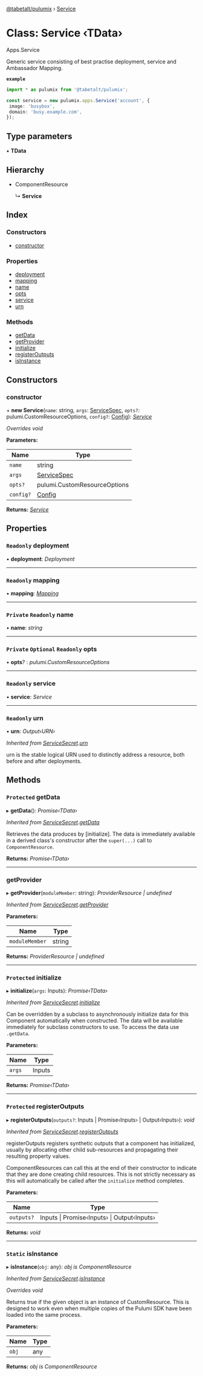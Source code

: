 [@tabetalt/pulumix](../README.md) › [Service](service.md)

# Class: Service ‹**TData**›

Apps.Service

Generic service consisting of best practise deployment, service and Ambassador Mapping.

**`example`** 
```typescript
import * as pulumix from '@tabetalt/pulumix';

const service = new pulumix.apps.Service('account', {
 image: 'busybox',
 domain: 'busy.example.com',
});
```

## Type parameters

▪ **TData**

## Hierarchy

* ComponentResource

  ↳ **Service**

## Index

### Constructors

* [constructor](service.md#constructor)

### Properties

* [deployment](service.md#readonly-deployment)
* [mapping](service.md#readonly-mapping)
* [name](service.md#private-readonly-name)
* [opts](service.md#private-optional-readonly-opts)
* [service](service.md#readonly-service)
* [urn](service.md#readonly-urn)

### Methods

* [getData](service.md#protected-getdata)
* [getProvider](service.md#getprovider)
* [initialize](service.md#protected-initialize)
* [registerOutputs](service.md#protected-registeroutputs)
* [isInstance](service.md#static-isinstance)

## Constructors

###  constructor

\+ **new Service**(`name`: string, `args`: [ServiceSpec](../interfaces/servicespec.md), `opts?`: pulumi.CustomResourceOptions, `config?`: [Config](config.md)): *[Service](service.md)*

*Overrides void*

**Parameters:**

Name | Type |
------ | ------ |
`name` | string |
`args` | [ServiceSpec](../interfaces/servicespec.md) |
`opts?` | pulumi.CustomResourceOptions |
`config?` | [Config](config.md) |

**Returns:** *[Service](service.md)*

## Properties

### `Readonly` deployment

• **deployment**: *Deployment*

___

### `Readonly` mapping

• **mapping**: *[Mapping](mapping.md)*

___

### `Private` `Readonly` name

• **name**: *string*

___

### `Private` `Optional` `Readonly` opts

• **opts**? : *pulumi.CustomResourceOptions*

___

### `Readonly` service

• **service**: *Service*

___

### `Readonly` urn

• **urn**: *Output‹URN›*

*Inherited from [ServiceSecret](servicesecret.md).[urn](servicesecret.md#readonly-urn)*

urn is the stable logical URN used to distinctly address a resource, both before and after
deployments.

## Methods

### `Protected` getData

▸ **getData**(): *Promise‹TData›*

*Inherited from [ServiceSecret](servicesecret.md).[getData](servicesecret.md#protected-getdata)*

Retrieves the data produces by [initialize].  The data is immediately available in a
derived class's constructor after the `super(...)` call to `ComponentResource`.

**Returns:** *Promise‹TData›*

___

###  getProvider

▸ **getProvider**(`moduleMember`: string): *ProviderResource | undefined*

*Inherited from [ServiceSecret](servicesecret.md).[getProvider](servicesecret.md#getprovider)*

**Parameters:**

Name | Type |
------ | ------ |
`moduleMember` | string |

**Returns:** *ProviderResource | undefined*

___

### `Protected` initialize

▸ **initialize**(`args`: Inputs): *Promise‹TData›*

*Inherited from [ServiceSecret](servicesecret.md).[initialize](servicesecret.md#protected-initialize)*

Can be overridden by a subclass to asynchronously initialize data for this Component
automatically when constructed.  The data will be available immediately for subclass
constructors to use.  To access the data use `.getData`.

**Parameters:**

Name | Type |
------ | ------ |
`args` | Inputs |

**Returns:** *Promise‹TData›*

___

### `Protected` registerOutputs

▸ **registerOutputs**(`outputs?`: Inputs | Promise‹Inputs› | Output‹Inputs›): *void*

*Inherited from [ServiceSecret](servicesecret.md).[registerOutputs](servicesecret.md#protected-registeroutputs)*

registerOutputs registers synthetic outputs that a component has initialized, usually by
allocating other child sub-resources and propagating their resulting property values.

ComponentResources can call this at the end of their constructor to indicate that they are
done creating child resources.  This is not strictly necessary as this will automatically be
called after the `initialize` method completes.

**Parameters:**

Name | Type |
------ | ------ |
`outputs?` | Inputs &#124; Promise‹Inputs› &#124; Output‹Inputs› |

**Returns:** *void*

___

### `Static` isInstance

▸ **isInstance**(`obj`: any): *obj is ComponentResource*

*Inherited from [ServiceSecret](servicesecret.md).[isInstance](servicesecret.md#static-isinstance)*

*Overrides void*

Returns true if the given object is an instance of CustomResource.  This is designed to work even when
multiple copies of the Pulumi SDK have been loaded into the same process.

**Parameters:**

Name | Type |
------ | ------ |
`obj` | any |

**Returns:** *obj is ComponentResource*
